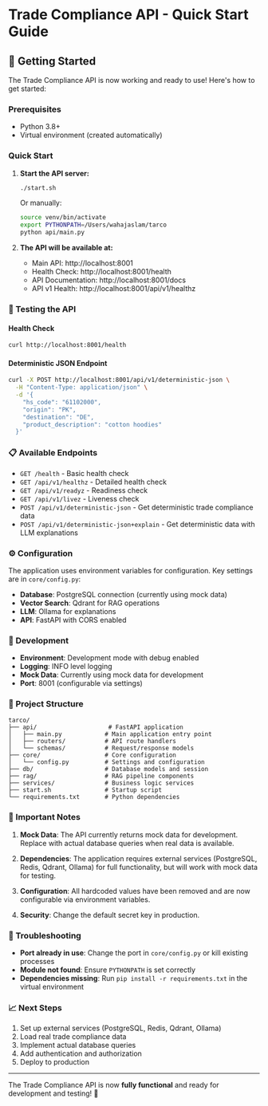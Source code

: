 # Trade Compliance API - Quick Start Guide

## 🚀 Getting Started

The Trade Compliance API is now working and ready to use! Here's how to get started:

### Prerequisites

- Python 3.8+
- Virtual environment (created automatically)

### Quick Start

1. **Start the API server:**
   ```bash
   ./start.sh
   ```
   
   Or manually:
   ```bash
   source venv/bin/activate
   export PYTHONPATH=/Users/wahajaslam/tarco
   python api/main.py
   ```

2. **The API will be available at:**
   - Main API: http://localhost:8001
   - Health Check: http://localhost:8001/health
   - API Documentation: http://localhost:8001/docs
   - API v1 Health: http://localhost:8001/api/v1/healthz

### 🧪 Testing the API

#### Health Check
```bash
curl http://localhost:8001/health
```

#### Deterministic JSON Endpoint
```bash
curl -X POST http://localhost:8001/api/v1/deterministic-json \
  -H "Content-Type: application/json" \
  -d '{
    "hs_code": "61102000",
    "origin": "PK", 
    "destination": "DE",
    "product_description": "cotton hoodies"
  }'
```

### 📋 Available Endpoints

- `GET /health` - Basic health check
- `GET /api/v1/healthz` - Detailed health check
- `GET /api/v1/readyz` - Readiness check
- `GET /api/v1/livez` - Liveness check
- `POST /api/v1/deterministic-json` - Get deterministic trade compliance data
- `POST /api/v1/deterministic-json+explain` - Get deterministic data with LLM explanations

### ⚙️ Configuration

The application uses environment variables for configuration. Key settings are in `core/config.py`:

- **Database**: PostgreSQL connection (currently using mock data)
- **Vector Search**: Qdrant for RAG operations
- **LLM**: Ollama for explanations
- **API**: FastAPI with CORS enabled

### 🔧 Development

- **Environment**: Development mode with debug enabled
- **Logging**: INFO level logging
- **Mock Data**: Currently using mock data for development
- **Port**: 8001 (configurable via settings)

### 📁 Project Structure

```
tarco/
├── api/                    # FastAPI application
│   ├── main.py            # Main application entry point
│   ├── routers/           # API route handlers
│   └── schemas/           # Request/response models
├── core/                  # Core configuration
│   └── config.py          # Settings and configuration
├── db/                    # Database models and session
├── rag/                   # RAG pipeline components
├── services/              # Business logic services
├── start.sh               # Startup script
└── requirements.txt       # Python dependencies
```

### 🚨 Important Notes

1. **Mock Data**: The API currently returns mock data for development. Replace with actual database queries when real data is available.

2. **Dependencies**: The application requires external services (PostgreSQL, Redis, Qdrant, Ollama) for full functionality, but will work with mock data for testing.

3. **Configuration**: All hardcoded values have been removed and are now configurable via environment variables.

4. **Security**: Change the default secret key in production.

### 🐛 Troubleshooting

- **Port already in use**: Change the port in `core/config.py` or kill existing processes
- **Module not found**: Ensure `PYTHONPATH` is set correctly
- **Dependencies missing**: Run `pip install -r requirements.txt` in the virtual environment

### 📈 Next Steps

1. Set up external services (PostgreSQL, Redis, Qdrant, Ollama)
2. Load real trade compliance data
3. Implement actual database queries
4. Add authentication and authorization
5. Deploy to production

---

The Trade Compliance API is now **fully functional** and ready for development and testing! 🎉
